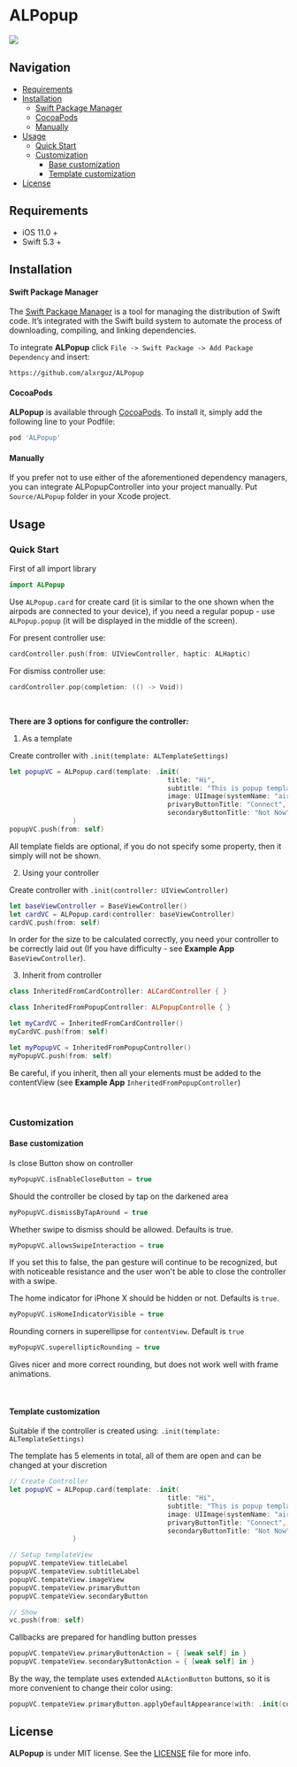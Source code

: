 # ALPopup

<img align="left" src="https://github.com/alxrguz/ALPopup/blob/master/Assets/about.png"/>

  

## Navigation

- [Requirements](#requirements)
- [Installation](#installation)
  - [Swift Package Manager](#Swift-Package-Manager)
  - [CocoaPods](#CocoaPods)
  - [Manually](#Manually)
- [Usage](#usage)
  - [Quick Start](#Quick-Start)
  - [Customization](#Customization)
    - [Base customization](#Base-customization)
    - [Template customization](#Template-customization)
- [License](#License)



## Requirements

- iOS 11.0 + 
- Swift 5.3 +



## Installation

#### Swift Package Manager

The [Swift Package Manager](https://swift.org/package-manager/) is a tool for managing the distribution of Swift code. It’s integrated with the Swift build system to automate the process of downloading, compiling, and linking dependencies.

To integrate **ALPopup** click `File -> Swift Package -> Add Package Dependency` and insert:

```ogdl
https://github.com/alxrguz/ALPopup
```

#### CocoaPods

**ALPopup** is available through [CocoaPods](https://cocoapods.org/pods/ALProgressView). To install it, simply add the following line to your Podfile:

```ruby
pod 'ALPopup'
```

#### Manually

If you prefer not to use either of the aforementioned dependency managers, you can integrate ALPopupController into your project manually. Put `Source/ALPopup` folder in your Xcode project. 



## Usage

### Quick Start

First of all import library

```swift
import ALPopup
```

Use  `ALPopup.card` for create card (it is similar to the one shown when the airpods are connected to your device),  if you need a regular popup - use `ALPopup.popup` (it will be displayed in the middle of the screen).

For present controller use:

```swift
cardController.push(from: UIViewController, haptic: ALHaptic)
```

For dismiss controller use:

```swift
cardController.pop(completion: (() -> Void))
```

  

**There are 3 options for configure the controller:**

1) As a template

Create controller with `.init(template: ALTemplateSettings)`

```swift
let popupVC = ALPopup.card(template: .init(
                                        title: "Hi",
                                        subtitle: "This is popup template controller",
                                        image: UIImage(systemName: "airpodspro"),
                                        privaryButtonTitle: "Connect",
                                        secondaryButtonTitle: "Not Now")
                )
popupVC.push(from: self)
```

All template fields are optional, if you do not specify some property, then it simply will not be shown.

2. Using your controller

Create controller with `.init(controller: UIViewController)`

```swift
let baseViewController = BaseViewController()
let cardVC = ALPopup.card(controller: baseViewController)
cardVC.push(from: self)
```

In order for the size to be calculated correctly, you need your controller to be correctly laid out (If you have difficulty - see **Example App** `BaseViewController`). 

3. Inherit from controller

```swift
class InheritedFromCardController: ALCardController { }

class InheritedFromPopupController: ALPopupControlle { }

let myCardVC = InheritedFromCardController()
myCardVC.push(from: self)

let myPopupVC = InheritedFromPopupController()
myPopupVC.push(from: self)
```

Be careful, if you inherit, then all your elements must be added to the contentView (see **Example App** `InheritedFromPopupController`)

  

### Customization

#### **Base customization**

Is close Button show on controller

```swift
myPopupVC.isEnableCloseButton = true
```

Should the controller be closed by tap on the darkened area

```swift
myPopupVC.dismissByTapAround = true
```

Whether swipe to dismiss should be allowed. Defaults is true.

```swift
myPopupVC.allowsSwipeInteraction = true
```

If you set this to false, the pan gesture will continue to be recognized, but with noticeable resistance and the user won't be able to close the controller with a swipe.

The home indicator for iPhone X should be hidden or not. Defaults is `true`.

```swift
myPopupVC.isHomeIndicatorVisible = true
```

Rounding corners in superellipse for `contentView`.  Default is `true`

```swift
myPopupVC.superellipticRounding = true
```

Gives nicer and more correct rounding, but does not work well with frame animations.

  

#### Template customization

Suitable if the controller is created using: `.init(template: ALTemplateSettings)`

The template has 5 elements in total, all of them are open and can be changed at your discretion

```swift
// Create Controller
let popupVC = ALPopup.card(template: .init(
                                        title: "Hi",
                                        subtitle: "This is popup template controller",
                                        image: UIImage(systemName: "airpodspro"),
                                        privaryButtonTitle: "Connect",
                                        secondaryButtonTitle: "Not Now")
                )

// Setup templateView
popupVC.tempateView.titleLabel
popupVC.tempateView.subtitleLabel
popupVC.tempateView.imageView
popupVC.tempateView.primaryButton
popupVC.tempateView.secondaryButton

// Show 
vc.push(from: self)
```

Callbacks are prepared for handling button presses

```swift
popupVC.tempateView.primaryButtonAction = { [weak self] in }
popupVC.tempateView.secondaryButtonAction = { [weak self] in }
```

By the way, the template uses extended `ALActionButton` buttons, so it is more convenient to change their color using:

```swift
popupVC.tempateView.primaryButton.applyDefaultAppearance(with: .init(content: .systemBlue, background: .systemGroupedBackground))
```



## License

**ALPopup** is under MIT license. See the [LICENSE](https://github.com/alxrguz/ALPopup/blob/master/LICENSE) file for more info.

